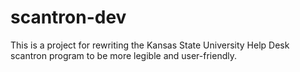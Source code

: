 # scantron-dev
This is a project for rewriting the Kansas State University Help Desk scantron program to be more legible and user-friendly.

